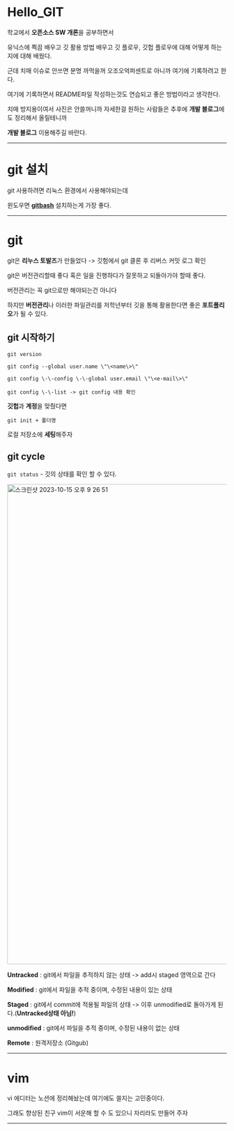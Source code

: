 # Hello_GIT

학교에서 **오픈소스 SW 개론**을 공부하면서 

유닉스에 쬑끔 배우고 깃 활용 방법 배우고 깃 플로우, 깃헙 플로우에 대해 어떻게 하는지에 대해 배웠다.

근데 치매 이슈로 안쓰면 분명 까먹을꺼 오조오억퍼센트로 아니까 여기에 기록하려고 한다.

여기에 기록하면서 README파일 작성하는것도 연습되고 좋은 방법이라고 생각한다.

치매 방지용이여서 사진은 안쓸꺼니까 자세한걸 원하는 사람들은 추후에 **개발 블로그**에도 정리해서 올릴테니까 

**개발 블로그** 이용해주길 바란다.








---
# git 설치

git 사용하려면 리눅스 환경에서 사용해야되는데 

윈도우면 **[gitbash](https://git-scm.com/ "wsl이나 우분투, SVM 설정등 마음 조리지 말자")** 설치하는게 가장 좋다.

---
# git 

git은 **리누스 토발즈**가 만들었다 -> 깃험에서 git 클론 후 리버스 커밋 로그 확인

git은 버전관리할때 좋다 혹은 일을 진행하다가 잘못하고 되돌아가야 할때 좋다.

버전관리는 꼭 git으로만 해야되는건 아니다

하지만 **버전관리**나 이러한 파일관리를 저학년부터 깃을 통해 활용한다면 좋은 **포트폴리오**가 될 수 있다.


## git 시작하기

`git version `

`git config --global user.name \"\<name\>\"`

`git config \-\-config \-\-global user.email \"\<e-mail\>\" `

`git config \-\-list -> git config 내용 확인`

**깃헙**과 **계정**을 맞췄다면

`git init + 폴더명`

 로컬 저장소에 **세팅**해주자


## git cycle

`git status` - 깃의 상태를 확인 할 수 있다.

<img width="1102" alt="스크린샷 2023-10-15 오후 9 26 51" src="https://github.com/cod0216/Hello_git/assets/83526046/c7bf64f6-43c0-4c83-9ef4-c4860a94baad">


**Untracked** : git에서 파일을 추적하지 않는 상태 -> add시 staged 영역으로 간다

**Modified** : git에서 파일을 추적 중이며, 수정된 내용이 있는 상태

**Staged** : git에서 commit에 적용될 파일의 상태 -> 이후 unmodified로 돌아가게 된다.(**Untracked상태 아님\!**)

**unmodified** : git에서 파일을 추적 중이며, 수정된 내용이 없는 상태

**Remote** : 원격저장소 (Gitgub)






---

# vim 

vi 에디터는 노션에 정리해놨는데 여기에도 쓸지는 고민중이다.

그래도 향상된 친구 vim이 서운해 할 수 도 있으니 자리라도 만들어 주자

---







